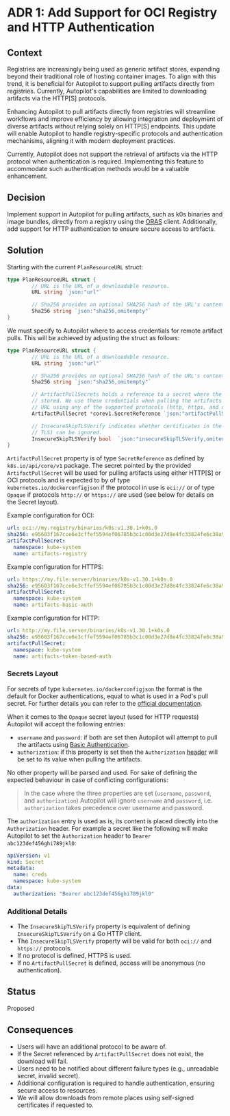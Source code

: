 # ADR 1: Add Support for OCI Registry and HTTP Authentication

## Context

Registries are increasingly being used as generic artifact stores, expanding beyond their traditional role of hosting container images. To align with this trend, it is beneficial for Autopilot to support pulling artifacts directly from registries. Currently, Autopilot's capabilities are limited to downloading artifacts via the HTTP[S] protocols.

Enhancing Autopilot to pull artifacts directly from registries will streamline workflows and improve efficiency by allowing integration and deployment of diverse artifacts without relying solely on HTTP[S] endpoints. This update will enable Autopilot to handle registry-specific protocols and authentication mechanisms, aligning it with modern deployment practices.

Currently, Autopilot does not support the retrieval of artifacts via the HTTP protocol when authentication is required. Implementing this feature to accommodate such authentication methods would be a valuable enhancement.

## Decision

Implement support in Autopilot for pulling artifacts, such as k0s binaries and image bundles, directly from a registry using the [ORAS](https://oras.land/docs/) client. Additionally, add support for HTTP authentication to ensure secure access to artifacts.

## Solution

Starting with the current `PlanResourceURL` struct:

```go
type PlanResourceURL struct {
        // URL is the URL of a downloadable resource.
        URL string `json:"url"`

        // Sha256 provides an optional SHA256 hash of the URL's content for verification.
        Sha256 string `json:"sha256,omitempty"`
}
```

We must specify to Autopilot where to access credentials for remote artifact pulls. This will be achieved by adjusting the struct as follows:

```go
type PlanResourceURL struct {
        // URL is the URL of a downloadable resource.
        URL string `json:"url"`

        // Sha256 provides an optional SHA256 hash of the URL's content for verification.
        Sha256 string `json:"sha256,omitempty"`

        // ArtifactPullSecrets holds a reference to a secret where the credentials are
        // stored. We use these credentials when pulling the artifacts from the provided
        // URL using any of the supported protocols (http, https, and oci).
        ArtifactPullSecret *corev1.SecretReference `json:"artifactPullSecret,omitempty"`

        // InsecureSkipTLSVerify indicates whether certificates in the remote URL (if using
        // TLS) can be ignored.
        InsecureSkipTLSVerify bool  `json:"insecureSkipTLSVerify,omitempty"`
}
```

`ArtifactPullSecret` property is of type `SecretReference` as defined by `k8s.io/api/core/v1` package. The secret pointed by the provided `ArtifactPullSecret` will be used for pulling artifacts using either HTTP[S] or OCI protocols and is expected to by of type `kubernetes.io/dockerconfigjson` if the protocol in use is `oci://` or of type `Opaque` if protocols `http://` or `https://` are used (see below for details on the Secret layout).

Example configuration for OCI:

```yaml
url: oci://my.registry/binaries/k0s:v1.30.1+k0s.0
sha256: e95603f167cce6e3cffef5594ef06785b3c1c00d3e27d8e4fc33824fe6c38a99
artifactPullSecret:
  namespace: kube-system
  name: artifacts-registry
```

Example configuration for HTTPS:

```yaml
url: https://my.file.server/binaries/k0s-v1.30.1+k0s.0
sha256: e95603f167cce6e3cffef5594ef06785b3c1c00d3e27d8e4fc33824fe6c38a99
artifactPullSecret:
  namespace: kube-system
  name: artifacts-basic-auth
```

Example configuration for HTTP:

```yaml
url: http://my.file.server/binaries/k0s-v1.30.1+k0s.0
sha256: e95603f167cce6e3cffef5594ef06785b3c1c00d3e27d8e4fc33824fe6c38a99
artifactPullSecret:
  namespace: kube-system
  name: artifacts-token-based-auth
```

### Secrets Layout

For secrets of type `kubernetes.io/dockerconfigjson` the format is the default for Docker authentications, equal to what is used in a Pod's pull secret. For further details you can refer to the [official documentation](https://kubernetes.io/docs/tasks/configure-pod-container/pull-image-private-registry/).

When it comes to the `Opaque` secret layout (used for HTTP requests) Autopilot will accept the following entries:

- `username` and `password`: if both are set then Autopilot will attempt to pull the artifacts using [Basic Authentication](https://www.ibm.com/docs/en/cics-ts/6.1?topic=concepts-http-basic-authentication).
- `authorization`: if this property is set then the `Authorization` [header](https://developer.mozilla.org/en-US/docs/Web/HTTP/Headers/Authorization) will be set to its value when pulling the artifacts.

No other property will be parsed and used. For sake of defining the expected behaviour in case of conflicting configurations:

> In the case where the three properties are set (`username`, `password`, and `authorization`) Autopilot will ignore `username` and `password`, i.e. `authorization`  takes precedence over username and password.

The `authorization` entry is used as is, its content is placed directly into the `Authorization` header. For example a secret like the following will make Autopilot to set the `Authorization` header to `Bearer abc123def456ghi789jkl0`:

```yaml
apiVersion: v1
kind: Secret
metadata:
  name: creds
  namespace: kube-system
data:
  authorization: "Bearer abc123def456ghi789jkl0"
```

### Additional Details

- The `InsecureSkipTLSVerify` property is equivalent of defining `InsecureSkipTLSVerify` on a Go HTTP client.
- The `InsecureSkipTLSVerify` property will be valid for both `oci://` and `https://` protocols.
- If no protocol is defined, HTTPS is used.
- If no `ArtifactPullSecret` is defined, access will be anonymous (no authentication).

## Status

Proposed

## Consequences

- Users will have an additional protocol to be aware of.
- If the Secret referenced by `ArtifactPullSecret` does not exist, the download will fail.
- Users need to be notified about different failure types (e.g., unreadable secret, invalid secret).
- Additional configuration is required to handle authentication, ensuring secure access to resources.
- We will allow downloads from remote places using self-signed certificates if requested to.
